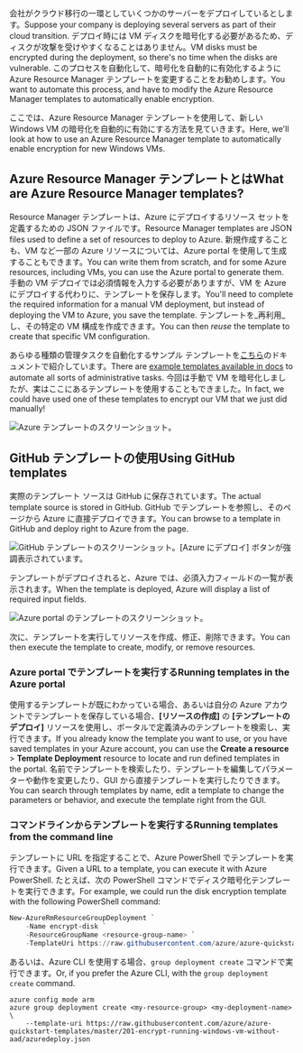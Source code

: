 <span data-ttu-id="868ac-101">会社がクラウド移行の一環としていくつかのサーバーをデプロイしているとします。</span><span class="sxs-lookup"><span data-stu-id="868ac-101">Suppose your company is deploying several servers as part of their cloud transition.</span></span> <span data-ttu-id="868ac-102">デプロイ時には VM ディスクを暗号化する必要があるため、ディスクが攻撃を受けやすくなることはありません。</span><span class="sxs-lookup"><span data-stu-id="868ac-102">VM disks must be encrypted during the deployment, so there's no time when the disks are vulnerable.</span></span> <span data-ttu-id="868ac-103">このプロセスを自動化して、暗号化を自動的に有効化するように Azure Resource Manager テンプレートを変更することをお勧めします。</span><span class="sxs-lookup"><span data-stu-id="868ac-103">You want to automate this process, and have to modify the Azure Resource Manager templates to automatically enable encryption.</span></span>

<span data-ttu-id="868ac-104">ここでは、Azure Resource Manager テンプレートを使用して、新しい Windows VM の暗号化を自動的に有効にする方法を見ていきます。</span><span class="sxs-lookup"><span data-stu-id="868ac-104">Here, we'll look at how to use an Azure Resource Manager template to automatically enable encryption for new Windows VMs.</span></span>

## <a name="what-are-azure-resource-manager-templates"></a><span data-ttu-id="868ac-105">Azure Resource Manager テンプレートとは</span><span class="sxs-lookup"><span data-stu-id="868ac-105">What are Azure Resource Manager templates?</span></span>

<span data-ttu-id="868ac-106">Resource Manager テンプレートは、Azure にデプロイするリソース セットを定義するための JSON ファイルです。</span><span class="sxs-lookup"><span data-stu-id="868ac-106">Resource Manager templates are JSON files used to define a set of resources to deploy to Azure.</span></span> <span data-ttu-id="868ac-107">新規作成することも、VM など一部の Azure リソースについては、Azure portal を使用して生成することもできます。</span><span class="sxs-lookup"><span data-stu-id="868ac-107">You can write them from scratch, and for some Azure resources, including VMs, you can use the Azure portal to generate them.</span></span> <span data-ttu-id="868ac-108">手動の VM デプロイでは必須情報を入力する必要がありますが、VM を Azure にデプロイする代わりに、テンプレートを保存します。</span><span class="sxs-lookup"><span data-stu-id="868ac-108">You'll need to complete the required information for a manual VM deployment, but instead of deploying the VM to Azure, you save the template.</span></span> <span data-ttu-id="868ac-109">テンプレートを_再利用_し、その特定の VM 構成を作成できます。</span><span class="sxs-lookup"><span data-stu-id="868ac-109">You can then _reuse_ the template to create that specific VM configuration.</span></span>

<span data-ttu-id="868ac-110">あらゆる種類の管理タスクを自動化するサンプル テンプレートを[こちら](https://azure.microsoft.com/resources/templates)のドキュメントで紹介しています。</span><span class="sxs-lookup"><span data-stu-id="868ac-110">There are [example templates available in docs](https://azure.microsoft.com/resources/templates) to automate all sorts of administrative tasks.</span></span> <span data-ttu-id="868ac-111">今回は手動で VM を暗号化しましたが、実はここにあるテンプレートを使用することもできました。</span><span class="sxs-lookup"><span data-stu-id="868ac-111">In fact, we could have used one of these templates to encrypt our VM that we just did manually!</span></span>

![Azure テンプレートのスクリーンショット。](../media/5-browse-templates.png)

## <a name="using-github-templates"></a><span data-ttu-id="868ac-113">GitHub テンプレートの使用</span><span class="sxs-lookup"><span data-stu-id="868ac-113">Using GitHub templates</span></span>

<span data-ttu-id="868ac-114">実際のテンプレート ソースは GitHub に保存されています。</span><span class="sxs-lookup"><span data-stu-id="868ac-114">The actual template source is stored in GitHub.</span></span> <span data-ttu-id="868ac-115">GitHub でテンプレートを参照し、そのページから Azure に直接デプロイできます。</span><span class="sxs-lookup"><span data-stu-id="868ac-115">You can browse to a template in GitHub and deploy right to Azure from the page.</span></span>

![GitHub テンプレートのスクリーンショット。[Azure にデプロイ] ボタンが強調表示されています。](../media/5-deploy-from-github.png)

<span data-ttu-id="868ac-117">テンプレートがデプロイされると、Azure では、必須入力フィールドの一覧が表示されます。</span><span class="sxs-lookup"><span data-stu-id="868ac-117">When the template is deployed, Azure will display a list of required input fields.</span></span>

![Azure portal のテンプレートのスクリーンショット。](../media/5-fill-in-template.png)

<span data-ttu-id="868ac-119">次に、テンプレートを実行してリソースを作成、修正、削除できます。</span><span class="sxs-lookup"><span data-stu-id="868ac-119">You can then execute the template to create, modify, or remove resources.</span></span>

### <a name="running-templates-in-the-azure-portal"></a><span data-ttu-id="868ac-120">Azure portal でテンプレートを実行する</span><span class="sxs-lookup"><span data-stu-id="868ac-120">Running templates in the Azure portal</span></span>

<span data-ttu-id="868ac-121">使用するテンプレートが既にわかっている場合、あるいは自分の Azure アカウントでテンプレートを保存している場合、**[リソースの作成]** の **[テンプレートのデプロイ]** リソースを使用し、ポータルで定義済みのテンプレートを検索し、実行できます。</span><span class="sxs-lookup"><span data-stu-id="868ac-121">If you already know the template you want to use, or you have saved templates in your Azure account, you can use the **Create a resource** > **Template Deployment** resource to locate and run defined templates in the portal.</span></span> <span data-ttu-id="868ac-122">名前でテンプレートを検索したり、テンプレートを編集してパラメーターや動作を変更したり、GUI から直接テンプレートを実行したりできます。</span><span class="sxs-lookup"><span data-stu-id="868ac-122">You can search through templates by name, edit a template to change the parameters or behavior, and execute the template right from the GUI.</span></span>

### <a name="running-templates-from-the-command-line"></a><span data-ttu-id="868ac-123">コマンドラインからテンプレートを実行する</span><span class="sxs-lookup"><span data-stu-id="868ac-123">Running templates from the command line</span></span>

<span data-ttu-id="868ac-124">テンプレートに URL を指定することで、Azure PowerShell でテンプレートを実行できます。</span><span class="sxs-lookup"><span data-stu-id="868ac-124">Given a URL to a template, you can execute it with Azure PowerShell.</span></span> <span data-ttu-id="868ac-125">たとえば、次の PowerShell コマンドでディスク暗号化テンプレートを実行できます。</span><span class="sxs-lookup"><span data-stu-id="868ac-125">For example, we could run the disk encryption template with the following PowerShell command:</span></span>

```powershell
New-AzureRmResourceGroupDeployment `
    -Name encrypt-disk `
    -ResourceGroupName <resource-group-name> `
    -TemplateUri https://raw.githubusercontent.com/azure/azure-quickstart-templates/master/201-encrypt-running-windows-vm-without-aad/azuredeploy.json
```

<span data-ttu-id="868ac-126">あるいは、Azure CLI を使用する場合、`group deployment create` コマンドで実行できます。</span><span class="sxs-lookup"><span data-stu-id="868ac-126">Or, if you prefer the Azure CLI, with the `group deployment create` command.</span></span>

```azurecli
azure config mode arm
azure group deployment create <my-resource-group> <my-deployment-name> \ 
    --template-uri https://raw.githubusercontent.com/azure/azure-quickstart-templates/master/201-encrypt-running-windows-vm-without-aad/azuredeploy.json
```

